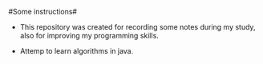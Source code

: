 #Some instructions#

* This repository was created for recording some notes during my study, also for improving my programming skills.

* Attemp to learn algorithms in java.
